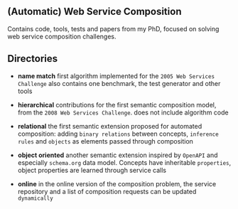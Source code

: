 ## (Automatic) Web Service Composition
Contains code, tools, tests and papers from my PhD, focused on solving web service composition challenges.

## Directories

 * __name match__ first algorithm implemented for the `2005 Web Services Challenge` also contains one benchmark, the test generator and other tools
     
 * __hierarchical__ contributions for the first semantic composition model, from the `2008 Web Services Challenge`. does not include algorithm code

 * __relational__
    the first semantic extension proposed for automated composition: adding `binary relations` between concepts, `inference rules` and `objects` as elements passed through composition

 * __object oriented__
    another semantic extension inspired by `OpenAPI` and especially `schema.org` data model. Concepts have inheritable `properties`, object properties are learned through service calls

 * __online__
    in the online version of the composition problem, the service repository and a list of composition requests can be updated `dynamically`

